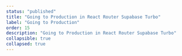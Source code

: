 ```yaml
---
status: "published"
title: "Going to Production in React Router Supabase Turbo"
label: "Going to Production"
order: 15
description: "Going to Production in React Router Supabase Turbo"
collapsible: true
collapsed: true
---
```

